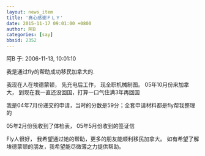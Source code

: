 ```yaml
---
layout: news_item
title: '真心感谢ＦＬＹ'
date: 2015-11-17 09:01:00 +0800
author: 阿B
categories: [say]
bbsid: 2352
---
```


阿B 于: 2006-11-13, 10:01:10

我是通过fly的帮助成功移民加拿大的.

我现在人在埃德蒙顿， 先充电后工作， 现全职机械制图。 05年10月份来加拿大， 到现在我一直还没回国，打算一口气住满3年再回国 

我是04年7月份递交的申请，当时的分数是59分；全套申请材料都是fly帮我整理的 

05年2月份我收到了体检表， 05年5月份收到的签证信 

Fly人很好， 我希望通过她的帮助，更多的朋友能顺利移民加拿大。 如有希望了解埃德蒙顿的朋友，我希望能尽微薄之力提供帮助。


